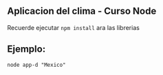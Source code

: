 ## Aplicacion del clima - Curso Node 


Recuerde ejecutar ```npm install``` ara las librerias


## Ejemplo:
```
node app-d "Mexico"

```